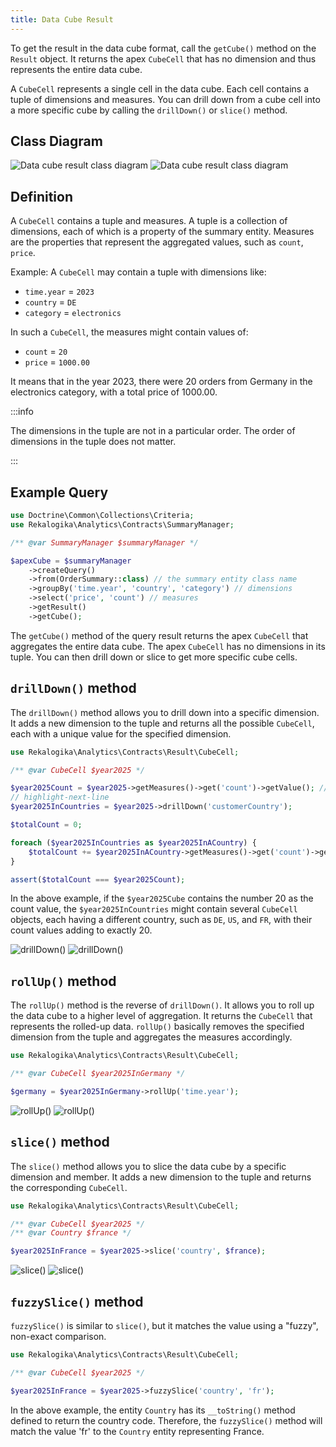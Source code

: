 ```yaml
---
title: Data Cube Result
---
```


To get the result in the data cube format, call the `getCube()` method on the
`Result` object. It returns the apex `CubeCell` that has no dimension and thus
represents the entire data cube.

A `CubeCell` represents a single cell in the data cube. Each cell contains a
tuple of dimensions and measures. You can drill down from a cube cell into
a more specific cube by calling the `drillDown()` or `slice()` method.

## Class Diagram

![Data cube result class diagram](./diagrams/cube.light.svg#light)
![Data cube result class diagram](./diagrams/cube.dark.svg#dark)

## Definition

A `CubeCell` contains a tuple and measures. A tuple is a collection of
dimensions, each of which is a property of the summary entity. Measures are
the properties that represent the aggregated values, such as `count`, `price`.

Example: A `CubeCell` may contain a tuple with dimensions like:

 * `time.year` = `2023`
 * `country` = `DE`
 * `category` = `electronics`

In such a `CubeCell`, the measures might contain values of:

* `count` = `20`
* `price` = `1000.00`

It means that in the year 2023, there were 20 orders from Germany in the
electronics category, with a total price of 1000.00.

:::info

The dimensions in the tuple are not in a particular order. The order of
dimensions in the tuple does not matter.

:::

## Example Query

```php
use Doctrine\Common\Collections\Criteria;
use Rekalogika\Analytics\Contracts\SummaryManager;

/** @var SummaryManager $summaryManager */

$apexCube = $summaryManager
    ->createQuery()
    ->from(OrderSummary::class) // the summary entity class name
    ->groupBy('time.year', 'country', 'category') // dimensions
    ->select('price', 'count') // measures
    ->getResult()
    ->getCube();
```

The `getCube()` method of the query result returns the apex `CubeCell` that
aggregates the entire data cube. The apex `CubeCell` has no dimensions in its
tuple. You can then drill down or slice to get more specific cube cells.

## `drillDown()` method

The `drillDown()` method allows you to drill down into a specific dimension. It
adds a new dimension to the tuple and returns all the possible `CubeCell`, each
with a unique value for the specified dimension.

```php
use Rekalogika\Analytics\Contracts\Result\CubeCell;

/** @var CubeCell $year2025 */

$year2025Count = $year2025->getMeasures()->get('count')->getValue(); // e.g. 20
// highlight-next-line
$year2025InCountries = $year2025->drillDown('customerCountry');

$totalCount = 0;

foreach ($year2025InCountries as $year2025InACountry) {
    $totalCount += $year2025InACountry->getMeasures()->get('count')->getValue();
}

assert($totalCount === $year2025Count);
```

In the above example, if the `$year2025Cube` contains the number 20 as the count
value, the `$year2025InCountries` might contain several `CubeCell` objects,
each having a different country, such as `DE`, `US`, and `FR`, with
their count values adding to exactly 20.

![drillDown()](./diagrams/drillDown.light.svg#light)
![drillDown()](./diagrams/drillDown.dark.svg#dark)

## `rollUp()` method

The `rollUp()` method is the reverse of `drillDown()`. It allows you to roll up
the data cube to a higher level of aggregation. It returns the `CubeCell` that
represents the rolled-up data. `rollUp()` basically removes the specified
dimension from the tuple and aggregates the measures accordingly.

```php
use Rekalogika\Analytics\Contracts\Result\CubeCell;

/** @var CubeCell $year2025InGermany */

$germany = $year2025InGermany->rollUp('time.year');
```

![rollUp()](./diagrams/rollUp.light.svg#light)
![rollUp()](./diagrams/rollUp.dark.svg#dark)

## `slice()` method

The `slice()` method allows you to slice the data cube by a specific dimension
and member. It adds a new dimension to the tuple and returns the corresponding
`CubeCell`.

```php
use Rekalogika\Analytics\Contracts\Result\CubeCell;

/** @var CubeCell $year2025 */
/** @var Country $france */

$year2025InFrance = $year2025->slice('country', $france);
```

![slice()](./diagrams/slice.light.svg#light)
![slice()](./diagrams/slice.dark.svg#dark)

## `fuzzySlice()` method

`fuzzySlice()` is similar to `slice()`, but it matches the value using a
"fuzzy", non-exact comparison.

```php
use Rekalogika\Analytics\Contracts\Result\CubeCell;

/** @var CubeCell $year2025 */

$year2025InFrance = $year2025->fuzzySlice('country', 'fr');
```

In the above example, the entity `Country` has its `__toString()` method defined
to return the country code. Therefore, the `fuzzySlice()` method will match the
value 'fr' to the `Country` entity representing France.